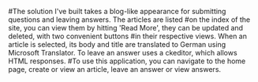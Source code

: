 #The solution I've built takes a blog-like appearance for submitting questions and leaving answers. The articles are listed
#on the index of the site, you can view them by hitting 'Read More', they can be updated and deleted, with two convenient buttons
#in their respective views. When an article is selected, its body and title are translated to German using Microsoft Translator. To leave an answer uses a ckeditor, which allows HTML responses.
#To use this application, you can navigate to the home page, create or view an article, leave an answer or view answers.
